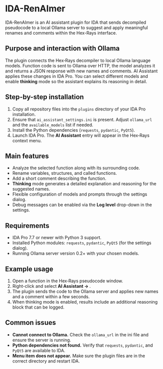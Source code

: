 # IDA-RenAImer
IDA-RenAImer is an AI assistant plugin for IDA that sends decompiled pseudocode to a local Ollama server to suggest and apply meaningful renames and comments within the Hex-Rays interface.

## Purpose and interaction with Ollama

The plugin connects the Hex‑Rays decompiler to local Ollama language models. Function code is sent to Ollama over HTTP, the model analyzes it and returns a JSON response with new names and comments. AI Assistant applies these changes in IDA Pro. You can select different models and enable **thinking** mode so the assistant explains its reasoning in detail.

## Step-by-step installation

1. Copy all repository files into the `plugins` directory of your IDA Pro installation.
2. Ensure that `ai_assistant_settings.ini` is present. Adjust `ollama_url` and the `available_models` list if needed.
3. Install the Python dependencies (`requests`, `pydantic`, `PyQt5`).
4. Launch IDA Pro. The **AI Assistant** entry will appear in the Hex‑Rays context menu.

## Main features

- Analyze the selected function along with its surrounding code.
- Rename variables, structures, and called functions.
- Add a short comment describing the function.
- **Thinking** mode generates a detailed explanation and reasoning for the suggested names.
- Flexible configuration of models and prompts through the settings dialog.
- Debug messages can be enabled via the **Log level** drop-down in the settings.

## Requirements

- IDA Pro 7.7 or newer with Python 3 support.
- Installed Python modules: `requests`, `pydantic`, `PyQt5` (for the settings dialog).
- Running Ollama server version 0.2+ with your chosen models.

## Example usage

1. Open a function in the Hex‑Rays pseudocode window.
2. Right-click and select **AI Assistant → <model name>**.
3. The plugin sends the code to the Ollama server and applies new names and a comment within a few seconds.
4. When thinking mode is enabled, results include an additional reasoning block that can be logged.

## Common issues

- **Cannot connect to Ollama.** Check the `ollama_url` in the ini file and ensure the server is running.
- **Python dependencies not found.** Verify that `requests`, `pydantic`, and `PyQt5` are available to IDA.
- **Menu item does not appear.** Make sure the plugin files are in the correct directory and restart IDA.
